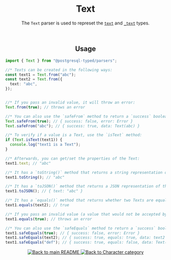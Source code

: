 <h1 align="center">
	Text
</h1>
<p align="center">
  The <code>Text</code> parser is used to represet the <a href="https://www.postgresql.org/docs/current/datatype-character.html"><code>text</code></a> and <a href="https://www.postgresql.org/docs/current/datatype-character.html"><code>_text</code></a> types.
</p>
<br/>

<!-- Usage -->
<h2 align="center">
	Usage
</h2>

```ts
import { Text } from "@postgresql-typed/parsers";

//* Texts can be created in the following ways:
const text1 = Text.from("abc");
const text2 = Text.from({
  text: "abc",
});


//* If you pass an invalid value, it will throw an error:
Text.from(true); // throws an error

//* You can also use the `safeFrom` method to return a `success` boolean instead of throwing an error:
Text.safeFrom(true); // { success: false, error: Error }
Text.safeFrom("abc"); // { success: true, data: Text(abc) }

//* To verify if a value is a Text, use the `isText` method:
if (Text.isText(text1)) {
  console.log("text1 is a Text");
}

//* Afterwards, you can get/set the properties of the Text:
text1.text; // "abc"

//* It has a `toString()` method that returns a string representation of the Text:
text1.toString(); // "abc"

//* It has a `toJSON()` method that returns a JSON representation of the Text:
text1.toJSON(); // { text: "abc" }

//* It has a `equals()` method that returns whether two Texts are equal:
text1.equals(text2); // true

//* If you pass an invalid value (a value that would not be accepted by the `from` method), it will throw an error:
text1.equals(true); // throws an error

//* You can also use the `safeEquals` method to return a `success` boolean instead of throwing an error:
text1.safeEquals(true); // { success: false, error: Error }
text1.safeEquals(text2); // { success: true, equals: true, data: text2 }
text1.safeEquals("def"); // { success: true, equals: false, data: Text(def) }
```

<p align="center">
  <!-- Back to main README button -->
  <a href="../../README.md">
    <img src="https://img.shields.io/badge/-Back%20to%20main%20README-blue" alt="Back to main README" />
  </a>
  <!-- Back to category button -->
  <a href="./CharacterCategory.md">
    <img src="https://img.shields.io/badge/-Back%20to%20Character%20category-blue" alt="Back to Character category" />
  </a>
</p>